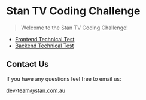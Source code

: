 # Stan TV Coding Challenge

> Welcome to the Stan TV Coding Challenge!

* [Frontend Technical Test](https://github.com/StreamCo/stan-tv-coding-challenge/tree/master/reactjs)
* [Backend Technical Test](https://github.com/StreamCo/stan-tv-coding-challenge/tree/master/nodejs)

## Contact Us

If you have any questions feel free to email us:

[dev-team@stan.com.au](dev-team@stan.com.au)
